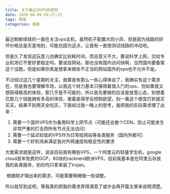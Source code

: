 ```yaml
---
title: 关于最近对VPS的研究
date: 2020-06-09 09:27:23
tags: 随笔
categories: 随笔
---
```


​	最近断断续续的一直在关注vps主机，虽然机子配置大同小异，但是因为线路的好坏价格总是天差地别，可能也因为这点，让我有一直想测试线路的冲动吧。

​	但是久了发现这玩意儿也确实比较耗时间，而且意义不大，要说科学上网，交给专业机场它不更好更稳定吗，要说挂网站，那也没有国内访问快啊，当然国内要备案这个没跑，但是如果你真是想拿来做些不正当的网站国外的vps也不允许不是。

​	不过经过这几个星期的关注，我算是有那么一些心得体会了，我确实有这个需求在，但是我也要理解市场，以我这个财力基本只够得着很入门的vps，但如果我又想获得极高的体验，那几乎是不可能的，所以首先要做的应该是放宽心态，别想着花那几个钱能拥有多高的体验，接着是得学会控制欲望，别一看这个便宜打折就买买买，结果不到两天全吃灰，下面经过我一晚上的思考，我把我的实际需求理了出来：

1. 需要一个国外VPS作为备用科学上网节点（可能还会套个CDN，防止可能发生非常严重的打击而所有节点无法访问）
2. 需要一个延迟较低的VPS作为日常挂网站等各类服务（国内外都可）
3. 需要一个好机场来满足我对外网速度和稳定性的要求

​    大致需求就是这样，说说目前我有哪些VPS，一个阿里云的轻量学生机，google cloud首年免费的GCP，80块的racknerd欧洲VPS，目前我基本是在阿里云存放我的各类服务，别的均只拿来装了trojan。

​	根据刚才理出来的需求，可能需要稍微做一些调整。

​	所以就写到这吧，等我真的把我的需求弄得满意了或许会再开篇文章来说明清楚。
